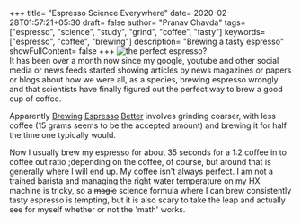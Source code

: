 +++
title= "Espresso Science Everywhere"
date= 2020-02-28T01:57:21+05:30
draft= false
author= "Pranav Chavda"
tags= ["espresso", "science", "study", "grind", "coffee", "tasty"]
keywords= ["espresso", "coffee", "brewing"]
description= "Brewing a tasty espresso"
showFullContent= false
+++
![the perfect espresso?](https://upload.wikimedia.org/wikipedia/commons/thumb/a/a5/Tazzina_di_caff%C3%A8_a_Ventimiglia.jpg/330px-Tazzina_di_caff%C3%A8_a_Ventimiglia.jpg)  
It has been over a month now since my google, youtube and other social media or news feeds started showing articles by news magazines or papers or blogs about how we were all, as a species, brewing espresso wrongly and that scientists have finally figured out the perfect way to brew a good cup of coffee.

Apparently [Brewing](https://www.wired.com/story/the-science-behind-crafting-a-perfect-espresso/) [Espresso](https://www.stalberttoday.ca/local-news/science-finds-secret-to-better-espresso-is-less-coffee-christopher-hendon-oregon-2041286) [Better](http://www.digitaljournal.com/tech-and-science/science/math-helps-to-create-a-better-cup-of-espresso/article/566357) involves grinding coarser, with less coffee (15 grams seems to be the accepted amount) and brewing it for half the time one typically would. 

Now I usually brew my espresso for about 35 seconds for a 1:2 coffee in to coffee out ratio ;depending on the coffee, of course, but around that is generally where I will end up. My coffee isn't always perfect. I am not a trained barista and managing the right water temperature on my HX machine is tricky, so a ~~magic~~ science formula where I can brew consistently tasty espresso is tempting, but it is also scary to take the leap and actually see for myself whether or not the 'math' works.